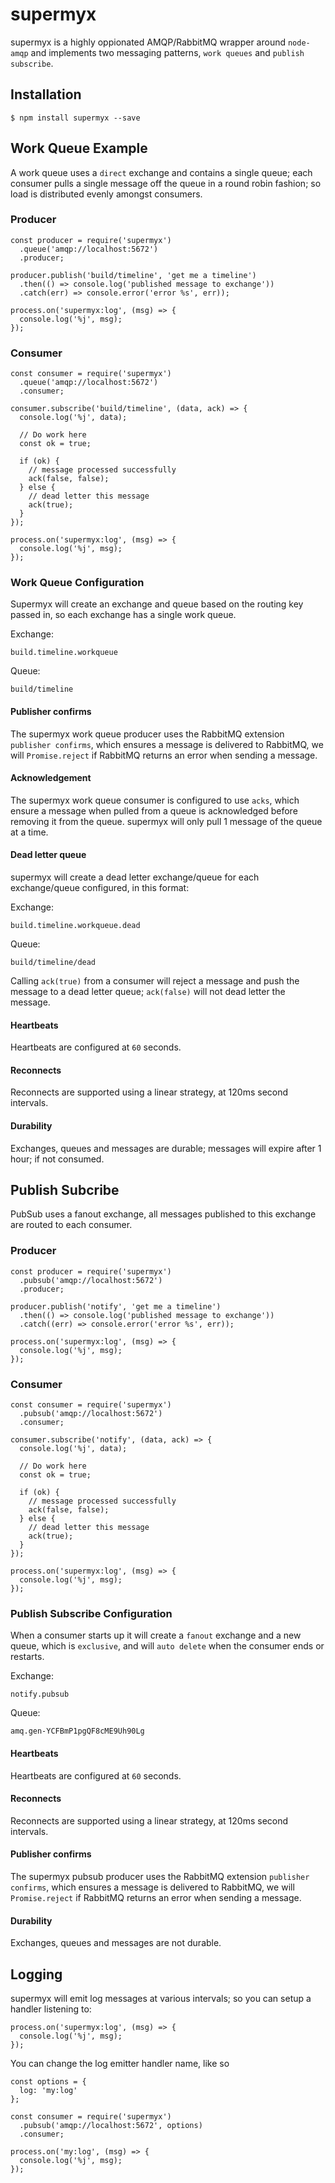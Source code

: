 # supermyx

supermyx is a highly oppionated AMQP/RabbitMQ wrapper around `node-amqp` and implements two messaging patterns, `work queues` and `publish subscribe`.


## Installation

```
$ npm install supermyx --save
```

## Work Queue Example

A work queue uses a `direct` exchange and contains a single queue; each consumer pulls a single message off the queue in a round robin fashion; so load is distributed evenly amongst consumers.



### Producer

```
const producer = require('supermyx')
  .queue('amqp://localhost:5672')
  .producer;

producer.publish('build/timeline', 'get me a timeline')
  .then(() => console.log('published message to exchange'))
  .catch(err) => console.error('error %s', err));

process.on('supermyx:log', (msg) => {
  console.log('%j', msg);
});

```


### Consumer

```
const consumer = require('supermyx')
  .queue('amqp://localhost:5672')
  .consumer;

consumer.subscribe('build/timeline', (data, ack) => {
  console.log('%j', data);

  // Do work here
  const ok = true;

  if (ok) {
    // message processed successfully
    ack(false, false);
  } else {
    // dead letter this message
    ack(true);
  }
});

process.on('supermyx:log', (msg) => {
  console.log('%j', msg);
});

```

### Work Queue Configuration

Supermyx will create an exchange and queue based on the routing key passed in, so each exchange has a single work queue.

Exchange:

```
build.timeline.workqueue
```

Queue:

```
build/timeline
```

#### Publisher confirms

The supermyx work queue producer uses the RabbitMQ extension `publisher confirms`, which ensures a message is delivered to RabbitMQ, we will `Promise.reject` if RabbitMQ returns an error when sending a message.


#### Acknowledgement

The supermyx work queue consumer is configured to use `acks`, which ensure a message when pulled from a queue is acknowledged before removing it from the queue.  supermyx will only pull 1 message of the queue at a time.


#### Dead letter queue

supermyx will create a dead letter exchange/queue for each exchange/queue configured, in this format:

Exchange:

```
build.timeline.workqueue.dead
```

Queue:

```
build/timeline/dead
```

Calling `ack(true)` from a consumer will reject a message and push the message to a dead letter queue; `ack(false)` will not dead letter the message.


#### Heartbeats

Heartbeats are configured at `60` seconds.


#### Reconnects

Reconnects are supported using a linear strategy, at 120ms second intervals.


#### Durability

Exchanges, queues and messages are durable; messages will expire after 1 hour; if not consumed.



## Publish Subcribe

PubSub uses a fanout exchange, all messages published to this exchange are routed to each consumer.


### Producer

```
const producer = require('supermyx')
  .pubsub('amqp://localhost:5672')
  .producer;

producer.publish('notify', 'get me a timeline')
  .then(() => console.log('published message to exchange'))
  .catch((err) => console.error('error %s', err));

process.on('supermyx:log', (msg) => {
  console.log('%j', msg);
});

```


### Consumer

```
const consumer = require('supermyx')
  .pubsub('amqp://localhost:5672')
  .consumer;

consumer.subscribe('notify', (data, ack) => {
  console.log('%j', data);

  // Do work here
  const ok = true;

  if (ok) {
    // message processed successfully
    ack(false, false);
  } else {
    // dead letter this message
    ack(true);
  }
});

process.on('supermyx:log', (msg) => {
  console.log('%j', msg);
});

```

### Publish Subscribe Configuration

When a consumer starts up it will create a `fanout` exchange and a new queue, which is `exclusive`, and will `auto delete` when the consumer ends or restarts.

Exchange:

```
notify.pubsub
```

Queue:

```
amq.gen-YCFBmP1pgQF8cME9Uh90Lg
```

#### Heartbeats

Heartbeats are configured at `60` seconds.


#### Reconnects

Reconnects are supported using a linear strategy, at 120ms second intervals.


#### Publisher confirms

The supermyx pubsub producer uses the RabbitMQ extension `publisher confirms`, which ensures a message is delivered to RabbitMQ, we will `Promise.reject` if RabbitMQ returns an error when sending a message.


#### Durability

Exchanges, queues and messages are not durable.


## Logging

supermyx will emit log messages at various intervals; so you can setup a handler listening to:

```
process.on('supermyx:log', (msg) => {
  console.log('%j', msg);
});
```


You can change the log emitter handler name, like so

```
const options = {
  log: 'my:log'
};

const consumer = require('supermyx')
  .pubsub('amqp://localhost:5672', options)
  .consumer;

process.on('my:log', (msg) => {
  console.log('%j', msg);
});

```
